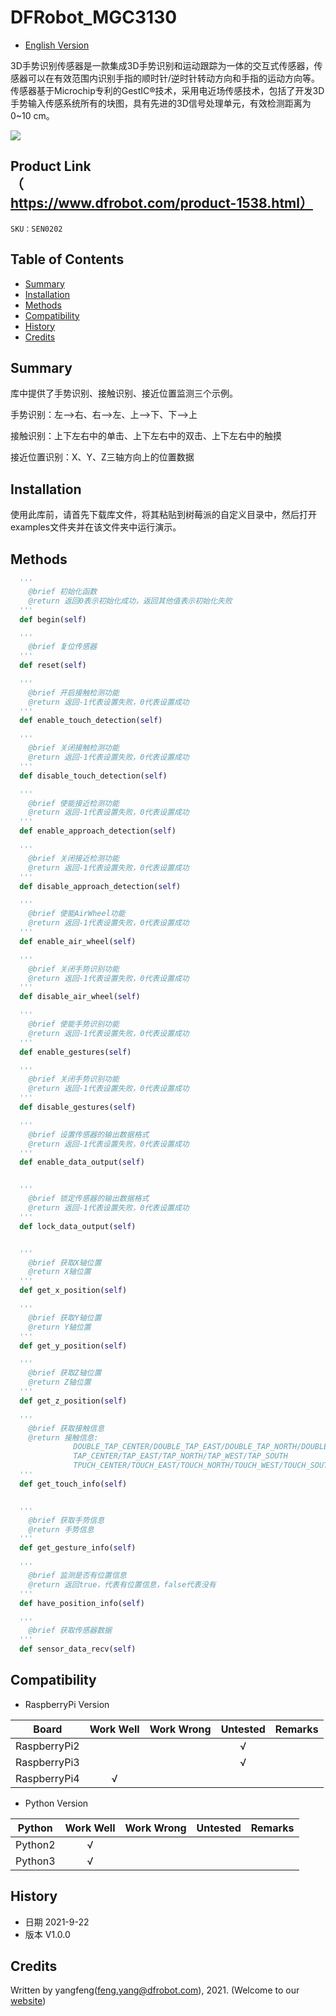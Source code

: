 # DFRobot_MGC3130

- [English Version](./README.md)

3D手势识别传感器是一款集成3D手势识别和运动跟踪为一体的交互式传感器，传感器可以在有效范围内识别手指的顺时针/逆时针转动方向和手指的运动方向等。传感器基于Microchip专利的GestIC®技术，采用电近场传感技术，包括了开发3D手势输入传感系统所有的块图，具有先进的3D信号处理单元，有效检测距离为0~10 cm。



![](../../resources/images/SEN0202.jpg)


## Product Link（https://www.dfrobot.com/product-1538.html）

    SKU：SEN0202

## Table of Contents

* [Summary](#summary)
* [Installation](#installation)
* [Methods](#methods)
* [Compatibility](#compatibility)
* [History](#history)
* [Credits](#credits)

## Summary

库中提供了手势识别、接触识别、接近位置监测三个示例。

手势识别：左-->右、右-->左、上-->下、下-->上

接触识别：上下左右中的单击、上下左右中的双击、上下左右中的触摸

接近位置识别：X、Y、Z三轴方向上的位置数据

## Installation

使用此库前，请首先下载库文件，将其粘贴到树莓派的自定义目录中，然后打开examples文件夹并在该文件夹中运行演示。

## Methods

```python
  '''
    @brief 初始化函数
    @return 返回0表示初始化成功，返回其他值表示初始化失败
  '''
  def begin(self)

  '''
    @brief 复位传感器
  '''
  def reset(self)

  '''
    @brief 开启接触检测功能
    @return 返回-1代表设置失败，0代表设置成功
  '''
  def enable_touch_detection(self)

  '''
    @brief 关闭接触检测功能
    @return 返回-1代表设置失败，0代表设置成功
  '''
  def disable_touch_detection(self)

  '''
    @brief 使能接近检测功能
    @return 返回-1代表设置失败，0代表设置成功
  '''
  def enable_approach_detection(self)

  '''
    @brief 关闭接近检测功能
    @return 返回-1代表设置失败，0代表设置成功
  '''
  def disable_approach_detection(self)

  '''
    @brief 使能AirWheel功能
    @return 返回-1代表设置失败，0代表设置成功
  '''
  def enable_air_wheel(self)

  '''
    @brief 关闭手势识别功能
    @return 返回-1代表设置失败，0代表设置成功
  '''
  def disable_air_wheel(self)

  '''
    @brief 使能手势识别功能
    @return 返回-1代表设置失败，0代表设置成功
  '''
  def enable_gestures(self)

  '''
    @brief 关闭手势识别功能
    @return 返回-1代表设置失败，0代表设置成功
  '''
  def disable_gestures(self)

  '''
    @brief 设置传感器的输出数据格式
    @return 返回-1代表设置失败，0代表设置成功
  '''
  def enable_data_output(self)


  '''
    @brief 锁定传感器的输出数据格式
    @return 返回-1代表设置失败，0代表设置成功
  '''
  def lock_data_output(self)


  '''
    @brief 获取X轴位置
    @return X轴位置
  '''
  def get_x_position(self)

  '''
    @brief 获取Y轴位置
    @return Y轴位置
  '''
  def get_y_position(self)

  '''
    @brief 获取Z轴位置
    @return Z轴位置
  '''
  def get_z_position(self)

  '''
    @brief 获取接触信息
    @return 接触信息:
              DOUBLE_TAP_CENTER/DOUBLE_TAP_EAST/DOUBLE_TAP_NORTH/DOUBLE_TAP_WEST/DOUBLE_TAP_SOUTH
              TAP_CENTER/TAP_EAST/TAP_NORTH/TAP_WEST/TAP_SOUTH
              TPUCH_CENTER/TOUCH_EAST/TOUCH_NORTH/TOUCH_WEST/TOUCH_SOUTH
  '''
  def get_touch_info(self)


  '''
    @brief 获取手势信息
    @return 手势信息
  '''
  def get_gesture_info(self)

  '''
    @brief 监测是否有位置信息
    @return 返回true，代表有位置信息，false代表没有
  '''
  def have_position_info(self)

  '''
    @brief 获取传感器数据
  '''
  def sensor_data_recv(self)
```

## Compatibility

* RaspberryPi Version

| Board        | Work Well | Work Wrong | Untested | Remarks |
| ------------ | :-------: | :--------: | :------: | ------- |
| RaspberryPi2 |           |            |    √     |         |
| RaspberryPi3 |           |            |    √     |         |
| RaspberryPi4 |     √     |            |          |         |

* Python Version

| Python  | Work Well | Work Wrong | Untested | Remarks |
| ------- | :-------: | :--------: | :------: | ------- |
| Python2 |     √     |            |          |         |
| Python3 |     √     |            |          |         |


## History

- 日期 2021-9-22
- 版本 V1.0.0


## Credits

Written by yangfeng(feng.yang@dfrobot.com), 2021. (Welcome to our [website](https://www.dfrobot.com/))

